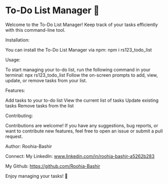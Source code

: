 # To-Do List Manager 📝

Welcome to the To-Do List Manager! Keep track of your tasks efficiently with this command-line tool.

Installation:

You can install the To-Do List Manager via npm: npm i rs123_todo_list

Usage:

To start managing your to-do list, run the following command in your terminal: npx rs123_todo_list Follow the on-screen prompts to add, view, update, or remove tasks from your list.

Features: 

Add tasks to your to-do list View the current list of tasks Update existing tasks Remove tasks from the list

Contributing: 

Contributions are welcome! If you have any suggestions, bug reports, or want to contribute new features, feel free to open an issue or submit a pull request.

Author: Roohia-Bashir

Connect:
My LinkedIn: www.linkedin.com/in/roohia-bashir-a5262b283

My Github: https://github.com/Roohia-Bashir

Enjoy managing your tasks! 🚀
